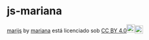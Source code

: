 # js-mariana

<p xmlns:cc="http://creativecommons.org/ns#" xmlns:dct="http://purl.org/dc/terms/"><a property="dct:title" rel="cc:attributionURL" href="https://mari230109.github.io/js-mariana/">marijs</a> by <a rel="cc:attributionURL dct:creator" property="cc:attributionName" href="https://mari230109.github.io/js-mariana/">mariana</a> está licenciado sob <a href="https://creativecommons.org/licenses/by/4.0/?ref=chooser-v1" target="_blank" rel=" licença noopener noreferrer" style="display:inline-block;" >CC BY 4.0<img style="height:22px!important; margem esquerda: 3px; alinhamento vertical: texto inferior;" src="https://mirrors.creativecommons.org/presskit/icons/cc.svg?ref=chooser-v1" alt=""><img style="height:22px!important; margem esquerda: 3px; vertical-align:text-bottom;" src="https://mirrors.creativecommons.org/presskit/icons/by.svg?ref=chooser-v1" alt=""></a></p>
